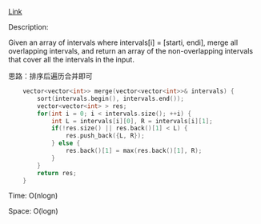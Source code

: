 [Link](https://leetcode.cn/problems/merge-intervals/description/)

Description:

Given an array of intervals where intervals[i] = [starti, endi], merge all overlapping intervals, and return an array of the non-overlapping intervals that cover all the intervals in the input.

思路：排序后遍历合并即可

```c++
    vector<vector<int>> merge(vector<vector<int>>& intervals) {
        sort(intervals.begin(), intervals.end());
        vector<vector<int> > res;
        for(int i = 0; i < intervals.size(); ++i) {
            int L = intervals[i][0], R = intervals[i][1];
            if(!res.size() || res.back()[1] < L) {
                res.push_back({L, R});
            } else {
                res.back()[1] = max(res.back()[1], R);
            }
        }
        return res;
    }
```

Time: O(nlogn)

Space: O(logn)
